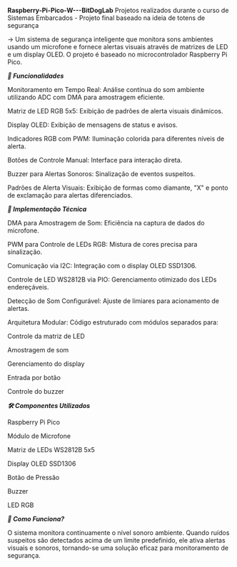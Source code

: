 **Raspberry-Pi-Pico-W---BitDogLab**
Projetos realizados durante o curso de Sistemas Embarcados - Projeto final baseado na ideia de totens de segurança

-> Um sistema de segurança inteligente que monitora sons ambientes usando um microfone e fornece alertas visuais através de matrizes de LED e um display OLED. O projeto é baseado no microcontrolador Raspberry Pi Pico.

***🚀 Funcionalidades***

Monitoramento em Tempo Real: Análise contínua do som ambiente utilizando ADC com DMA para amostragem eficiente.

Matriz de LED RGB 5x5: Exibição de padrões de alerta visuais dinâmicos.

Display OLED: Exibição de mensagens de status e avisos.

Indicadores RGB com PWM: Iluminação colorida para diferentes níveis de alerta.

Botões de Controle Manual: Interface para interação direta.

Buzzer para Alertas Sonoros: Sinalização de eventos suspeitos.

Padrões de Alerta Visuais: Exibição de formas como diamante, "X" e ponto de exclamação para alertas diferenciados.

***🔧 Implementação Técnica***

DMA para Amostragem de Som: Eficiência na captura de dados do microfone.

PWM para Controle de LEDs RGB: Mistura de cores precisa para sinalização.

Comunicação via I2C: Integração com o display OLED SSD1306.

Controle de LED WS2812B via PIO: Gerenciamento otimizado dos LEDs endereçáveis.

Detecção de Som Configurável: Ajuste de limiares para acionamento de alertas.

Arquitetura Modular: Código estruturado com módulos separados para:

Controle da matriz de LED

Amostragem de som

Gerenciamento do display

Entrada por botão

Controle do buzzer

***🛠 Componentes Utilizados***

Raspberry Pi Pico

Módulo de Microfone

Matriz de LEDs WS2812B 5x5

Display OLED SSD1306

Botão de Pressão

Buzzer

LED RGB

***📌 Como Funciona?***

O sistema monitora continuamente o nível sonoro ambiente. Quando ruídos suspeitos são detectados acima de um limite predefinido, ele ativa alertas visuais e sonoros, tornando-se uma solução eficaz para monitoramento de segurança.